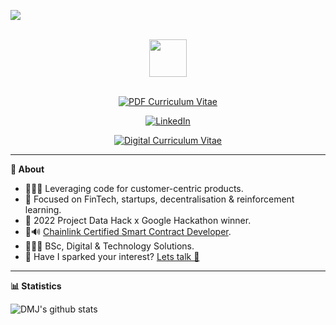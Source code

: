<p align="left">
	<img src="https://komarev.com/ghpvc/?username=davidmeadejr&color=000000&style=flat-square&label=Profile+Views" />
</p>

<div align="center">
  <br /> 
    <img  align="center" src="https://media.giphy.com/media/aExP3YOqb6ImBe5HG2/giphy.gif" width="60">
</div>
  <br /> 
<div align="center">
  
  [![PDF Curriculum Vitae](https://img.shields.io/badge/-PDF%20Curriculum%20Vitae-000000?style=flat&logo=github&logoColor=ffffff)](https://github.com/davidmeadejr/external-curriculum-vitae/blob/master/external-curriculum-vitae-updated.pdf)

  [![LinkedIn](https://img.shields.io/badge/-LinkedIn-000000?style=flat&logo=linkedin&logoColor=0072b1)](https://www.linkedin.com/in/davidmeadejr/)
	
  [![Digital Curriculum Vitae](https://img.shields.io/badge/-Digital%20Curriculum%20Vitae-000000?style=flat&logo=github&logoColor=ffffff)](https://github.com/davidmeadejr/github-curriculum-vitae)
</div>


---


**🔎 About**

* 🧑🏿‍💻 Leveraging code for customer-centric products.
* 🎯 Focused on FinTech, startups, decentralisation & reinforcement learning.
* 🧠 2022 Project Data Hack x Google Hackathon winner.
* 🦇🔊 [Chainlink Certified Smart Contract Developer](https://app.poap.xyz/token/6264372).
* 🧑🏿‍🎓 BSc, Digital & Technology Solutions.
* 📧 Have I sparked your interest? [Lets talk 💬](mailto:davidmeadejnrgmail.com)
<!-- * 🧑🏿‍💻 SWE @. -->

---



**📊 Statistics**

  <img align="left" src="https://github-readme-stats-git-masterrstaa-rickstaa.vercel.app/api/top-langs/?username=davidmeadejr&layout=compact&theme=chartreuse-dark&hide=objective-c%2B%2B,objective-c,html,css,Objective-c++" alt="DMJ's github stats" />
